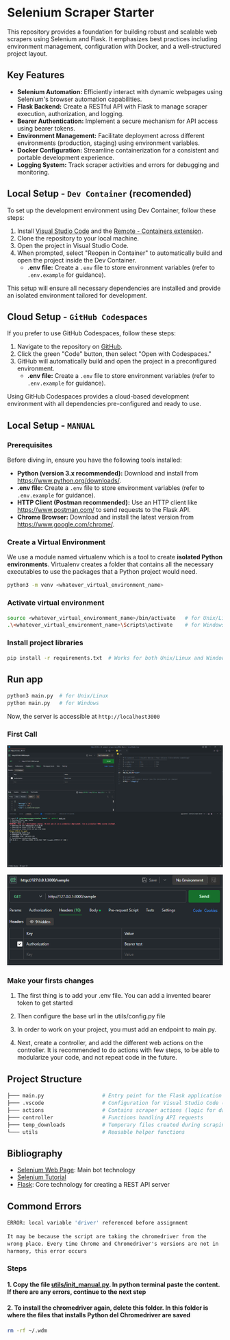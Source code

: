 # Selenium Scraper Starter

This repository provides a foundation for building robust and scalable web scrapers using Selenium and Flask. It emphasizes best practices including environment management, configuration with Docker, and a well-structured project layout.

## Key Features

- **Selenium Automation:** Efficiently interact with dynamic webpages using Selenium's browser automation capabilities.
- **Flask Backend:** Create a RESTful API with Flask to manage scraper execution, authorization, and logging.
- **Bearer Authentication:** Implement a secure mechanism for API access using bearer tokens.
- **Environment Management:** Facilitate deployment across different environments (production, staging) using environment variables.
- **Docker Configuration:** Streamline containerization for a consistent and portable development experience.
- **Logging System:** Track scraper activities and errors for debugging and monitoring.

## Local Setup - ``Dev Container`` (recomended)

To set up the development environment using Dev Container, follow these steps:

1. Install [Visual Studio Code](https://code.visualstudio.com/) and the [Remote - Containers extension](https://marketplace.visualstudio.com/items?itemName=ms-vscode-remote.remote-containers).
2. Clone the repository to your local machine.
3. Open the project in Visual Studio Code.
4. When prompted, select "Reopen in Container" to automatically build and open the project inside the Dev Container.
    - **.env file:** Create a `.env` file to store environment variables (refer to `.env.example` for guidance).

This setup will ensure all necessary dependencies are installed and provide an isolated environment tailored for development.

## Cloud Setup - ``GitHub Codespaces``

If you prefer to use GitHub Codespaces, follow these steps:

1. Navigate to the repository on [GitHub](https://github.com/Ismola/selenium-scraper-quickstarter).
2. Click the green "Code" button, then select "Open with Codespaces."
3. GitHub will automatically build and open the project in a preconfigured environment.
    - **.env file:** Create a `.env` file to store environment variables (refer to `.env.example` for guidance).

Using GitHub Codespaces provides a cloud-based development environment with all dependencies pre-configured and ready to use.

## Local Setup - ``MANUAL``

### Prerequisites

Before diving in, ensure you have the following tools installed:

- **Python (version 3.x recommended):** Download and install from <https://www.python.org/downloads/>.
- **.env file:** Create a `.env` file to store environment variables (refer to `.env.example` for guidance).
- **HTTP Client (Postman recommended):** Use an HTTP client like <https://www.postman.com/> to send requests to the Flask API.
- **Chrome Browser:** Download and install the latest version from <https://www.google.com/chrome/>.

### Create a Virtual Environment

We use a module named virtualenv which is a tool to create **isolated Python environments**. Virtualenv creates a folder that contains all the necessary executables to use the packages that a Python project would need.

```bash
python3 -m venv <whatever_virtual_environment_name>
```

### Activate virtual environment

```bash
source <whatever_virtual_environment_name>/bin/activate   # for Unix/Linux
.\<whatever_virtual_environment_name>\Scripts\activate    # for Windows
```

### Install project libraries

```bash
pip install -r requirements.txt  # Works for both Unix/Linux and Windows
```

## Run app

```bash
python3 main.py  # for Unix/Linux
python main.py   # for Windows
```

Now, the server is accessible at `http://localhost3000`

### First Call

![First Call](./readmeImages/firstcall.png)

![Auth Call](./readmeImages/authcall.png)

### Make your firsts changes

1. The first thing is to add your .env file. You can add a invented bearer token to get started

2. Then configure the base url in the utils/config.py file

3. In order to work on your project, you must add an endpoint to main.py.

4. Next, create a controller, and add the different web actions on the controller. It is recommended to do actions with few steps, to be able to modularize your code, and not repeat code in the future.

## Project Structure

```bash
├─── main.py                   # Entry point for the Flask application
├─── .vscode                   # Configuration for Visual Studio Code (optional)
├─── actions                   # Contains scraper actions (logic for data extraction)
├─── controller                # Functions handling API requests
├─── temp_downloads            # Temporary files created during scraping
└─── utils                     # Reusable helper functions
```

## Bibliography

- [Selenium Web Page](https://selenium-python.readthedocs.io/): Main bot technology
- [Selenium Tutorial](https://youtube.com/playlist?list=PLheIVUbpfWZ17lCcHnoaa1RD59juFR06C&si=TTyB-dQQFl38tXO2)
- [Flask](https://flask.palletsprojects.com/en/3.0.x/): Core technology for creating a REST API server

## Commond Errors

```bash
ERROR: local variable 'driver' referenced before assignment
```

`It may be because the script are taking the chromedriver from the wrong place. Every time Chrome and Chromedriver's versions are not in harmony, this error occurs`

### Steps

#### 1. Copy the file [utils/init_manual.py](utils/init_manual.py). In python terminal paste the content. If there are any errors, continue to the next step

#### 2. To install the chromedriver again, delete this folder. In this folder is where the files that installs Python del Chromedriver are saved

```bash
rm -rf ~/.wdm
```
